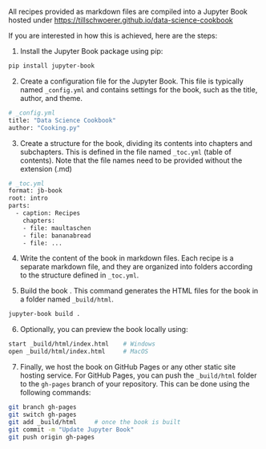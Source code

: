 All recipes provided as markdown files are compiled into a Jupyter Book hosted under https://tillschwoerer.github.io/data-science-cookbook

If you are interested in how this is achieved, here are the steps:

1. Install the Jupyter Book package using pip:
```bash
pip install jupyter-book
```
2. Create a configuration file for the Jupyter Book. This file is typically named `_config.yml` and contains settings for the book, such as the title, author, and theme.
```bash
# _config.yml
title: "Data Science Cookbook"
author: "Cooking.py"
```

3. Create a structure for the book, dividing its contents into chapters and subchapters. This is defined in the file named `_toc.yml` (table of contents). Note that the file names need to be provided without the extension (.md)
```bash 
# _toc.yml
format: jb-book
root: intro
parts:
  - caption: Recipes
    chapters:
    - file: maultaschen
    - file: bananabread
    - file: ...
```

4. Write the content of the book in markdown files. Each recipe is a separate markdown file, and they are organized into folders according to the structure defined in `_toc.yml`.

5. Build the book . This command generates the HTML files for the book in a folder named `_build/html`.

```bash
jupyter-book build .
```


6. Optionally, you can preview the book locally using:
```bash
start _build/html/index.html    # Windows
open _build/html/index.html     # MacOS
```

7. Finally, we host the book on GitHub Pages or any other static site hosting service. For GitHub Pages, you can push the `_build/html` folder to the `gh-pages` branch of your repository. This can be done using the following commands:

```bash
git branch gh-pages
git switch gh-pages
git add _build/html     # once the book is built
git commit -m "Update Jupyter Book"
git push origin gh-pages
```